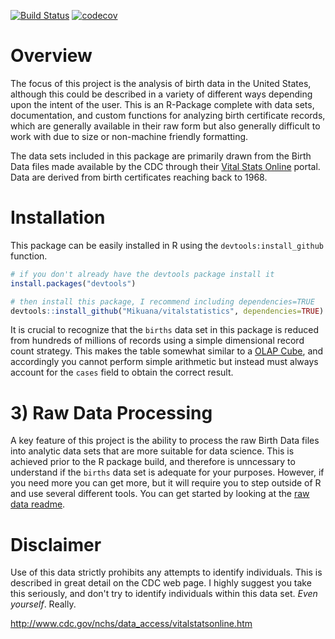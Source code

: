 [![Build Status](https://travis-ci.org/Mikuana/vitalstatistics.svg?branch=master)](https://travis-ci.org/Mikuana/vitalstatistics) [![codecov](https://codecov.io/gh/Mikuana/vitalstatistics/branch/master/graph/badge.svg)](https://codecov.io/gh/Mikuana/vitalstatistics)

# Overview

The focus of this project is the analysis of birth data in the United States, although this could be described in a variety of different ways depending upon the intent of the user. This is an R-Package complete with data sets, documentation, and custom functions for analyzing birth certificate records, which are generally available in their raw form but also generally difficult to work with due to size or non-machine friendly formatting.

The data sets included in this package are primarily drawn from the Birth Data files made available by the CDC through their [Vital Stats Online](https://www.cdc.gov/nchs/data_access/vitalstatsonline.htm) portal. Data are derived from birth certificates reaching back to 1968.

# Installation

This package can be easily installed in R using the `devtools:install_github` function.

```r
# if you don't already have the devtools package install it
install.packages("devtools")

# then install this package, I recommend including dependencies=TRUE
devtools::install_github("Mikuana/vitalstatistics", dependencies=TRUE)
```

It is crucial to recognize that the `births` data set in this package is reduced from hundreds of millions of records using a simple dimensional record count strategy. This makes the table somewhat similar to a [OLAP Cube](https://en.wikipedia.org/wiki/OLAP_cube), and accordingly you cannot perform simple arithmetic but instead must always account for the `cases` field to obtain the correct result.

# 3) Raw Data Processing

A key feature of this project is the ability to process the raw Birth Data files into analytic data sets that are more suitable for data science. This is achieved prior to the R package build, and therefore is unncessary to understand if the `births` data set is adequate for your purposes. However, if you need more you can get more, but it will require you to step outside of R and use several different tools. You can get started by looking at the [raw data readme](data-raw/README.md).

# Disclaimer

Use of this data strictly prohibits any attempts to identify individuals. This is described in great detail on the CDC web page. I highly suggest you take this seriously, and don't try to identify individuals within this data set. _Even yourself_. Really.

http://www.cdc.gov/nchs/data_access/vitalstatsonline.htm 
